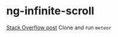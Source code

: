 # ng-infinite-scroll
[Stack Overflow post](http://stackoverflow.com/questions/33635989/trouble-filtering-angular-meteor-collection-with-infinite-scroll-support)
Clone and run `meteor`
